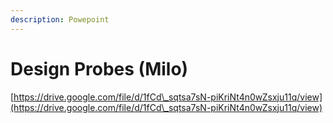 ```yaml
---
description: Powepoint
---
```


# Design Probes (Milo)

[https://drive.google.com/file/d/1fCd\_sqtsa7sN-piKriNt4n0wZsxju11q/view](https://drive.google.com/file/d/1fCd\_sqtsa7sN-piKriNt4n0wZsxju11q/view)

